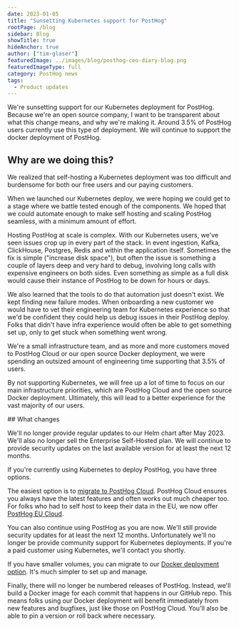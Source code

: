 ```yaml
---
date: 2023-01-05
title: "Sunsetting Kubernetes support for PostHog"
rootPage: /blog
sidebar: Blog
showTitle: true
hideAnchor: true
author: ["tim-glaser"]
featuredImage: ../images/blog/posthog-ceo-diary-blog.png
featuredImageType: full
category: PostHog news
tags:
  - Product updates
---
```


We're sunsetting support for our Kubernetes deployment for PostHog. Because we're an open source company, I want to be transparent about what this change means, and why we're making it. Around 3.5% of PostHog users currently use this type of deployment. We will continue to support the docker deployment of PostHog.

## Why are we doing this?

We realized that self-hosting a Kubernetes deployment was too difficult and burdensome for both our free users and our paying customers.

When we launched our Kubernetes deploy, we were hoping we could get to a stage where we battle tested enough of the components. We hoped that we could automate enough to make self hosting and scaling PostHog seamless, with a minimum amount of effort.

Hosting PostHog at scale is complex. With our Kubernetes users, we've seen issues crop up in every part of the stack. In event ingestion, Kafka, ClickHouse, Postgres, Redis and within the application itself. Sometimes the fix is simple ("increase disk space"), but often the issue is something a couple of layers deep and very hard to debug, involving long calls with expensive engineers on both sides. Even something as simple as a full disk would cause their instance of PostHog to be down for hours or days.

We also learned that the tools to do that automation just doesn't exist. We kept finding new failure modes. When onboarding a new customer we would have to vet their engineering team for Kubernetes experience so that we'd be confident they could help us debug issues in their PostHog deploy. Folks that didn't have infra experience would often be able to get something set up, only to get stuck when something went wrong.

We're a small infrastructure team, and as more and more customers moved to PostHog Cloud or our open source Docker deployment, we were spending an outsized amount of engineering time supporting that 3.5% of users.

By not supporting Kubernetes, we will free up a lot of time to focus on our main infrastructure priorities, which are PostHog Cloud and the open source Docker deployment. Ultimately, this will lead to a better experience for the vast majority of our users.

## What changes

We'll no longer provide regular updates to our Helm chart after May 2023. We'll also no longer sell the Enterprise Self-Hosted plan. We will continue to provide security updates on the last available version for at least the next 12 months.

If you're currently using Kubernetes to deploy PostHog, you have three options.

The easiest option is to [migrate to PostHog Cloud](/docs/migrate/migrate-between-cloud-and-self-hosted). PostHog Cloud ensures you always have the latest features and often works out much cheaper too. For folks who had to self host to keep their data in the EU, we now offer [PostHog EU Cloud](/eu). 

You can also continue using PostHog as you are now. We'll still provide security updates for at least the next 12 months. Unfortunately we'll no longer be provide community support for Kubernetes deployments. If you're a paid customer using Kubernetes, we'll contact you shortly.

If you have smaller volumes, you can migrate to our [Docker deployment option](https://posthog.com/docs/self-host/open-source/deployment). It's much simpler to set up and manage.

Finally, there will no longer be numbered releases of PostHog. Instead, we'll build a Docker image for each commit that happens in our GitHub repo. This means folks using our Docker deployment will benefit immediately from new features and bugfixes, just like those on PostHog Cloud. You'll also be able to pin a version or roll back where necessary.

